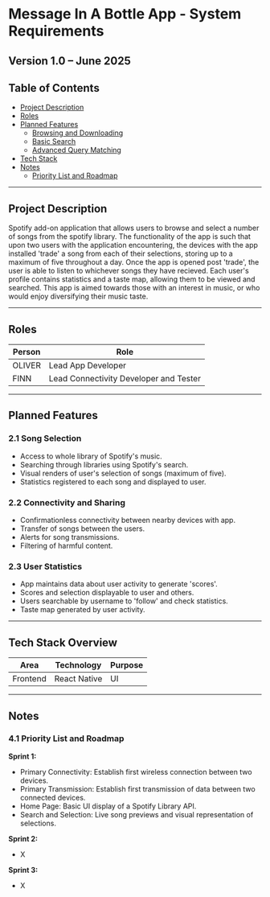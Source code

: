 # Message In A Bottle App - System Requirements

## Version 1.0 – June 2025

## Table of Contents

- [Project Description](#project-description)
- [Roles](#roles)
- [Planned Features](#planned-features)
  - [Browsing and Downloading](#21-song-selection)
  - [Basic Search](#22-connectivity-and-sharing)
  - [Advanced Query Matching](#23-user-statistics)
- [Tech Stack](#tech-stack-overview)
- [Notes](#notes)
  - [Priority List and Roadmap](#51-priority-list-and-roadmap)

---

## Project Description

Spotify add-on application that allows users to browse and select a number of songs from the spotify library. The functionality of the app is such that upon two users with the application encountering, the devices with the app installed 'trade' a song from each of their selections, storing up to a maximum of five throughout a day. Once the app is opened post 'trade', the user is able to listen to whichever songs they have recieved. Each user's profile contains statistics and a taste map, allowing them to be viewed and searched. This app is aimed towards those with an interest in music, or who would enjoy diversifying their music taste.

---

## Roles

| Person | Role                                                    |
| ------ | ------------------------------------------------------- |
| OLIVER | Lead App Developer                                      |
| FINN   | Lead Connectivity Developer and Tester                  |

---

## Planned Features

### 2.1 Song Selection

- Access to whole library of Spotify's music.
- Searching through libraries using Spotify's search.
- Visual renders of user's selection of songs (maximum of five).
- Statistics registered to each song and displayed to user.

### 2.2 Connectivity and Sharing

- Confirmationless connectivity between nearby devices with app.
- Transfer of songs between the users.
- Alerts for song transmissions.
- Filtering of harmful content.

### 2.3 User Statistics

- App maintains data about user activity to generate 'scores'.
- Scores and selection displayable to user and others.
- Users searchable by username to 'follow' and check statistics.
- Taste map generated by user activity.


---

## Tech Stack Overview

| Area               | Technology            | Purpose                   |
| ------------------ | --------------------- | ------------------------- |
| Frontend           | React Native          | UI                        |


---

## Notes

### 4.1 Priority List and Roadmap

**Sprint 1:**

- Primary Connectivity: Establish first wireless connection between two devices.
- Primary Transmission: Establish first transmission of data between two connected devices.
- Home Page: Basic UI display of a Spotify Library API.
- Search and Selection: Live song previews and visual representation of selections.

**Sprint 2:**

- X

**Sprint 3:**

- X